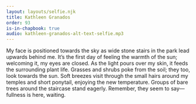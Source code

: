 ```yaml
---
layout: layouts/selfie.njk
title: Kathleen Granados
order: 93
is-in-chapbook: true
audio: kathleen-granados-alt-text-selfie.mp3
---
```


My face is positioned towards the sky as wide stone stairs in the park lead upwards behind me. It’s the first day of feeling the warmth of the sun; welcoming it, my eyes are closed. As the light pours over my skin, it feeds the surrounding plant life. Grasses and shrubs poke from the soil; they too, look towards the sun. Soft breezes visit through the small hairs around my temples and short ponytail, enjoying the new temperature. Groups of bare trees around the staircase stand eagerly. Remember, they seem to say—fullness is here, waiting.
